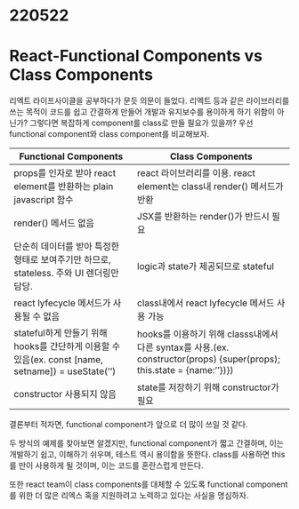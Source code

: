 # 220522

# React-Functional Components vs Class Components

리엑트 라이프사이클을 공부하다가 문듯 의문이 들었다. 리엑트 등과 같은 라이브러리를 쓰는 목적이 코드를 쉽고 간결하게 만들어 개발과 유지보수를 용이하게 하기 위함이 아닌가? 그렇다면 복잡하게 component를 class로 만들 필요가 있을까? 우선 functional component와 class component를 비교해보자.

| Functional Components | Class Components |
| --- | --- |
| props를 인자로 받아 react element를 반환하는 plain javascript 함수 | react 라이브러리를 이용. react element는 class내 render() 메서드가 반환 |
| render() 메서드 없음 | JSX를 반환하는 render()가 반드시 필요 |
| 단순히 데이터를 받아 특정한 형태로 보여주기만 하므로, stateless. 주와 UI 렌더링만 담당. | logic과 state가 제공되므로 stateful |
| react lyfecycle 메서드가 사용될 수 없음 | class내에서 react lyfecycle 메서드 사용 가능 |
| stateful하게 만들기 위해 hooks를 간단하게 이용할 수 있음(ex. const [name, setname]) = useState(’’) | hooks를 이용하기 위해 classs내에서 다른 syntax를 사용.(ex. constructor(props) {super(props); this.state = {name:’’})}) |
| constructor 사용되지 않음 | state를 저장하기 위해 constructor가 필요 |

결론부터 적자면, functional component가 앞으로 더 많이 쓰일 것 같다.

두 방식의 예제를 찾아보면 알겠지만, functional component가 짧고 간결하며, 이는 개발하기 쉽고, 이해하기 쉬우며, 테스트 역시 용이함을 뜻한다. class를 사용하면 this를 만이 사용하게 될 것이며, 이는 코드를 혼란스럽게 만든다.

또한 react team이 class components를 대체할 수 있도록 functional component를 위한 더 많은 리엑스 혹을 지원하려고 노력하고 있다는 사실을 명심하자.
